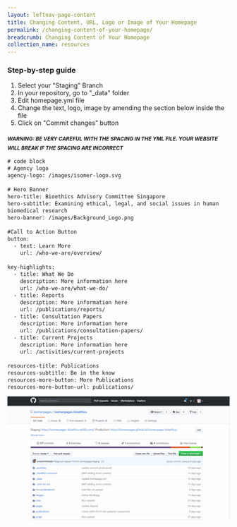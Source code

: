 ```yaml
---
layout: leftnav-page-content
title: Changing Content, URL, Logo or Image of Your Homepage 
permalink: /changing-content-of-your-homepage/
breadcrumb: Changing Content of Your Homepage 
collection_name: resources
---
```


### **Step-by-step guide**
1. Select your "Staging" Branch
2. In your repository, go to "_data" folder
3. Edit homepage.yml file
4. Change the text, logo, image by amending the section below inside the file
5. Click on "Commit changes" button

<sub>***WARNING: BE VERY CAREFUL WITH THE SPACING IN THE YML FILE. YOUR WEBSITE WILL BREAK IF THE SPACING ARE INCORRECT***</sub>

```
# code block
# Agency logo
agency-logo: /images/isomer-logo.svg

# Hero Banner
hero-title: Bioethics Advisory Committee Singapore
hero-subtitle: Examining ethical, legal, and social issues in human biomedical research
hero-banner: /images/Background_Logo.png

#Call to Action Button
button:
  - text: Learn More
    url: /who-we-are/overview/
    
key-highlights:
  - title: What We Do
    description: More information here
    url: /who-we-are/what-we-do/
  - title: Reports
    description: More information here
    url: /publications/reports/
  - title: Consultation Papers
    description: More information here
    url: /publications/consultation-papers/
  - title: Current Projects
    description: More information here
    url: /activities/current-projects

resources-title: Publications
resources-subtitle: Be in the know
resources-more-button: More Publications
resources-more-button-url: publications/

```

![Changing Content of Your Homepage](/images/resources/changing-content-of-your-homepage.gif)
